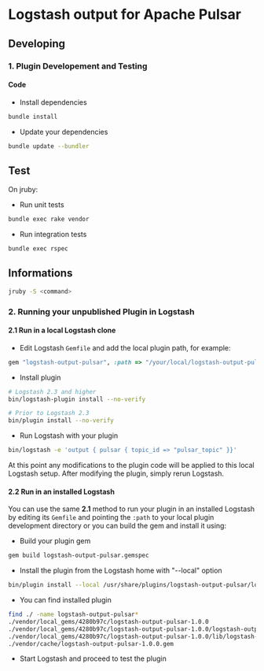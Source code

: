 # Logstash output for Apache Pulsar

## Developing

### 1. Plugin Developement and Testing

#### Code
- Install dependencies

```sh
bundle install
```
- Update your dependencies

```sh
bundle update --bundler
```

## Test

On jruby:
- Run unit tests
```bash
bundle exec rake vendor
```
- Run integration tests
```sh
bundle exec rspec
```

## Informations

```bash
jruby -S <command>
```

### 2. Running your unpublished Plugin in Logstash

#### 2.1 Run in a local Logstash clone

- Edit Logstash `Gemfile` and add the local plugin path, for example:
```ruby
gem "logstash-output-pulsar", :path => "/your/local/logstash-output-pulsar"
```
- Install plugin
```sh
# Logstash 2.3 and higher
bin/logstash-plugin install --no-verify

# Prior to Logstash 2.3
bin/plugin install --no-verify

```
- Run Logstash with your plugin
```sh
bin/logstash -e 'output { pulsar { topic_id => "pulsar_topic" }}'
```
At this point any modifications to the plugin code will be applied to this local Logstash setup. After modifying the plugin, simply rerun Logstash.

#### 2.2 Run in an installed Logstash

You can use the same **2.1** method to run your plugin in an installed Logstash by editing its `Gemfile` and pointing the `:path` to your local plugin development directory or you can build the gem and install it using:

- Build your plugin gem
```sh
gem build logstash-output-pulsar.gemspec
```
- Install the plugin from the Logstash home with "--local" option
```sh
bin/plugin install --local /usr/share/plugins/logstash-output-pulsar/logstash-output-pulsar-1.0.0.gem 
```
- You can find installed plugin
```sh
find ./ -name logstash-output-pulsar*
./vendor/local_gems/4280b97c/logstash-output-pulsar-1.0.0
./vendor/local_gems/4280b97c/logstash-output-pulsar-1.0.0/logstash-output-pulsar.gemspec
./vendor/local_gems/4280b97c/logstash-output-pulsar-1.0.0/lib/logstash-output-pulsar_jars.rb
./vendor/cache/logstash-output-pulsar-1.0.0.gem
```
- Start Logstash and proceed to test the plugin

